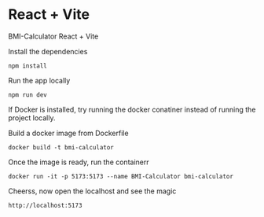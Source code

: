 # React + Vite

BMI-Calculator React + Vite 

Install the dependencies

```console
npm install
```
Run the app locally

```console
npm run dev
```
If Docker is installed, try running the docker conatiner instead of running the project locally.

Build a docker image from Dockerfile
```console
docker build -t bmi-calculator
```

Once the image is ready, run the containerr

```console
docker run -it -p 5173:5173 --name BMI-Calculator bmi-calculator
```

Cheerss, now open the localhost and see the magic
```console
http://localhost:5173
```